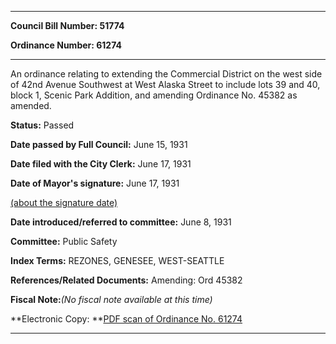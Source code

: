 

********

**Council Bill Number: 51774**
   
**Ordinance Number: 61274**
********

 An ordinance relating to extending the Commercial District on the west side of 42nd Avenue Southwest at West Alaska Street to include lots 39 and 40, block 1, Scenic Park Addition, and amending Ordinance No. 45382 as amended.

**Status:** Passed
   
**Date passed by Full Council:** June 15, 1931
   
**Date filed with the City Clerk:** June 17, 1931
   
**Date of Mayor's signature:** June 17, 1931
   
[(about the signature date)](/~public/approvaldate.htm)
   
   
   
**Date introduced/referred to committee:** June 8, 1931
   
**Committee:** Public Safety
   
   
**Index Terms:** REZONES, GENESEE, WEST-SEATTLE

**References/Related Documents:** Amending: Ord 45382

**Fiscal Note:**_(No fiscal note available at this time)_

**Electronic Copy: **[PDF scan of Ordinance No. 61274](/~archives/Ordinances/Ord_61274.pdf)

********

